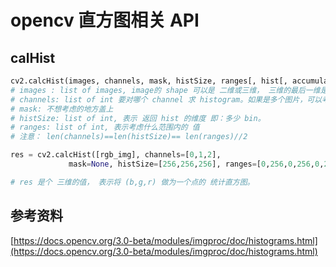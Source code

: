 # opencv 直方图相关 API



## calHist

```python
cv2.calcHist(images, channels, mask, histSize, ranges[, hist[, accumulate]]) → hist
# images : list of images, image的 shape 可以是 二维或三维， 三维的最后一维是 channel，二维为1-channel
# channels: list of int 要对哪个 channel 求 histogram。如果是多个图片，可以考虑将 images concat 成一个 img，再考虑 channel。
# mask: 不想考虑的地方盖上
# histSize: list of int, 表示 返回 hist 的维度 即：多少 bin。
# ranges: list of int, 表示考虑什么范围内的 值
# 注意： len(channels)==len(histSize)== len(ranges)//2
```



```python
res = cv2.calcHist([rgb_img], channels=[0,1,2], 
             mask=None, histSize=[256,256,256], ranges=[0,256,0,256,0,256])

# res 是个 三维的值， 表示将 (b,g,r) 做为一个点的 统计直方图。
```









## 参考资料

[https://docs.opencv.org/3.0-beta/modules/imgproc/doc/histograms.html](https://docs.opencv.org/3.0-beta/modules/imgproc/doc/histograms.html)

